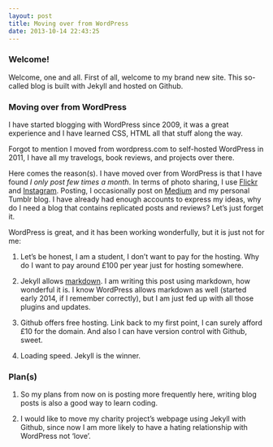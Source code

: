 ```yaml
---
layout: post
title: Moving over from WordPress
date: 2013-10-14 22:43:25
---
```

### Welcome!
Welcome, one and all.
First of all, welcome to my brand new site. This so-called blog is built with Jekyll and hosted on Github. 

### Moving over from WordPress
I have started blogging with WordPress since 2009, it was a great experience and I have learned CSS, HTML all that stuff along the way. 

Forgot to mention I moved from wordpress.com to self-hosted WordPress in 2011, I have all my travelogs, book reviews, and projects over there. 

Here comes the reason(s). I have moved over from WordPress is that I have found *I only post few times a month*. In terms of photo sharing, I use [Flickr](flickr.com/photos/splendorevision/) and [Instagram](instagram.com/taylorhxu). Posting, I occasionally post on [Medium](medium.com/@taylorhxu) and my personal Tumblr blog. I have already had enough accounts to express my ideas, why do I need a blog that contains replicated posts and reviews? Let’s just forget it.

WordPress is great, and it has been working wonderfully, but it is just not for me:

1. Let’s be honest, I am a student, I don’t want to pay for the hosting. Why do I want to pay around £100 per year just for hosting somewhere.

2. Jekyll allows [markdown](https://medium.com/@taylorhxu/markdown-for-dummies-a24e982b8e85). I am writing this post using markdown, how wonderful it is. I know WordPress allows markdown as well (started early 2014, if I remember correctly), but I am just fed up with all those plugins and updates.

3. Github offers free hosting. Link back to my first point, I can surely afford £10 for the domain. And also I can have version control with Github, sweet.

4. Loading speed. Jekyll is the winner. 

### Plan(s)
1. So my plans from now on is posting more frequently here, writing blog posts is also a good way to learn coding. 

2. I would like to move my charity project’s webpage using Jekyll with Github, since now I am more likely to have a hating relationship with WordPress not ‘love’.


